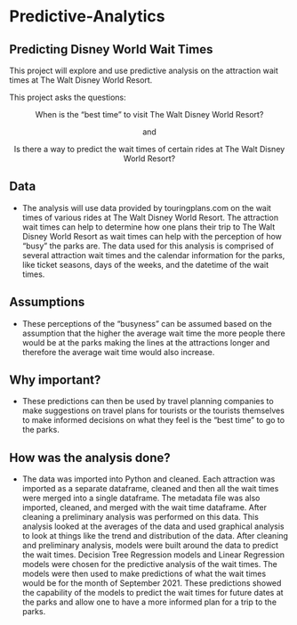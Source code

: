 # Predictive-Analytics
## Predicting Disney World Wait Times

This project will explore and use predictive analysis on the attraction wait times at The Walt Disney World Resort. 

This project asks the questions: 
<p align = center> 
When is the “best time” to visit The Walt Disney World Resort?
</p>
<p align = center>
and
</p>
<p align = center>
Is there a way to predict the wait times of certain rides at The Walt Disney World Resort?
</p>

## Data
-	The analysis will use data provided by touringplans.com on the wait times of various rides at The Walt Disney World Resort. The attraction wait times can help to determine how one plans their trip to The Walt Disney World Resort as wait times can help with the perception of how “busy” the parks are. The data used for this analysis is comprised of several attraction wait times and the calendar information for the parks, like ticket seasons, days of the weeks, and the datetime of the wait times.

## Assumptions

-	These perceptions of the “busyness” can be assumed based on the assumption that the higher the average wait time the more people there would be at the parks making the lines at the attractions longer and therefore the average wait time would also increase. 

## Why important?

-	These predictions can then be used by travel planning companies to make suggestions on travel plans for tourists or the tourists themselves to make informed decisions on what they feel is the “best time” to go to the parks. 

## How was the analysis done?

-	The data was imported into Python and cleaned. Each attraction was imported as a separate dataframe, cleaned and then all the wait times were merged into a single dataframe. The metadata file was also imported, cleaned, and merged with the wait time dataframe. After cleaning a preliminary analysis was performed on this data. This analysis looked at the averages of the data and used graphical analysis to look at things like the trend and distribution of the data. After cleaning and preliminary analysis, models were built around the data to predict the wait times. Decision Tree Regression models and Linear Regression models were chosen for the predictive analysis of the wait times. The models were then used to make predictions of what the wait times would be for the month of September 2021. These predictions showed the capability of the models to predict the wait times for future dates at the parks and allow one to have a more informed plan for a trip to the parks.
